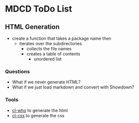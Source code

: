 # MDCD ToDo List

## HTML Generation
* create a function that takes a package name then
	* iterates over the subdirectories
		* collects the file names
		* creates a table of contents
			* unordered list

### Questions
* What if we never generate HTML?	
* What if we just load markdown and convert with Showdown?

### Tools
* [cl-who](http://weitz.de/cl-who/) to generate the html
* [cl-css](https://github.com/Inaimathi/cl-css) to generate the css